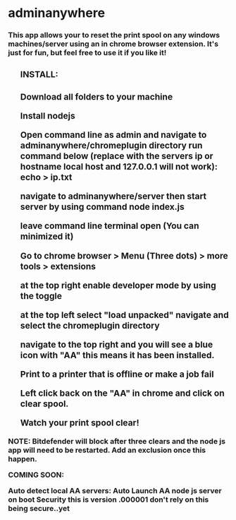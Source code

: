 # adminanywhere

<h3>This app allows your to reset the print spool on any windows machines/server using an in chrome browser extension. It's just for fun, but feel free to use it if you like it!<h3>

<ul>
<h3>INSTALL:<h3>

<l1>Download all folders to your machine</li>


<l1>Install nodejs</li>

<l1>Open command line as admin and navigate to adminanywhere/chromeplugin directory
    run command below (replace <ip> with the servers ip or hostname local host and 127.0.0.1 will not work): 
    echo <ip> > ip.txt</li>

<l1>navigate to adminanywhere/server then start server by using command node index.js</li>

<l1>leave command line terminal open (You can minimized it)</li>

<l1>Go to chrome browser > Menu (Three dots) > more tools > extensions</li>

<l1>at the top right enable developer mode by using the toggle</li>

<l1>at the top left select "load unpacked" navigate and select the chromeplugin directory</li>
 
<l1>navigate to the top right and you will see a blue icon with "AA" this means it has been installed.</li>
    
<l1>Print to a printer that is offline or make a job fail</li>

<l1>Left click back on the "AA" in chrome and click on clear spool.</li>

<l1>Watch your print spool clear!</li>

</ul>
NOTE: Bitdefender will block after three clears and the node js app will need to be restarted. Add an exclusion once this happen.

COMING SOON:

Auto detect local AA servers:
Auto Launch AA node js server on boot
Security this is version .000001 don't rely on this being secure..yet
